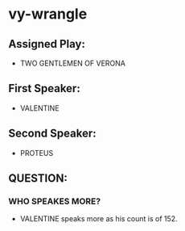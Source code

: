 # vy-wrangle

## Assigned Play: 
- TWO GENTLEMEN OF VERONA

## First Speaker: 
- VALENTINE

## Second Speaker:
- PROTEUS

## QUESTION:
### WHO SPEAKES MORE?
- VALENTINE speaks more as his count is of 152.
